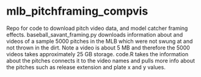 # mlb_pitchframing_compvis
Repo for code to download pitch video data, and model catcher framing effects.
baseball_savant_framing.py downloads information about and videos of a sample 5000 pitches in the MLB which 
were not swung at and not thrown in the dirt. Note a video is about 5 MB and therefore the 5000 videos takes 
approximately 25 GB storage. code.R takes the information about the pitches connects it to the video names
and pulls more info about the pitches such as release extension and plate x and y values.
